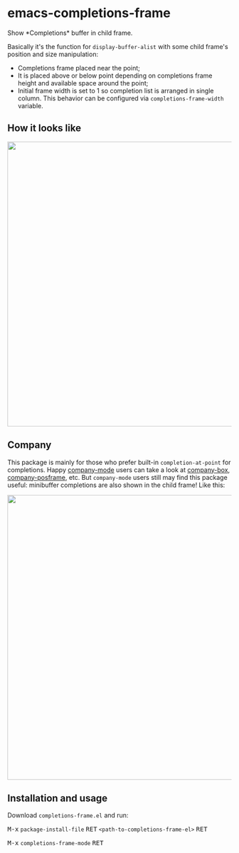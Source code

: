 # emacs-completions-frame
Show \*Completions\* buffer in child frame.

Basically it's the function for `display-buffer-alist` with some child frame's position and size manipulation:
- Completions frame placed near the point;
- It is placed above or below point depending on completions frame height and available space around the point;
- Initial frame width is set to 1 so completion list is arranged in single column. This behavior can be configured via `completions-frame-width` variable.

## How it looks like

<p align="center">
  <img src="https://raw.githubusercontent.com/muffinmad/emacs-completions-frame/master/screenshots/completions-frame.png" width="640">
</p>

## Company

This package is mainly for those who prefer built-in `completion-at-point` for completions. Happy [company-mode](http://company-mode.github.io) users can take a look at [company-box](https://github.com/sebastiencs/company-box), [company-posframe](https://github.com/tumashu/company-posframe), etc. But `company-mode` users still may find this package useful: minibuffer completions are also shown in the child frame! Like this:

<p align="center">
  <img src="https://raw.githubusercontent.com/muffinmad/emacs-completions-frame/master/screenshots/eval-completions.png" width="640">
</p>

## Installation and usage

Download `completions-frame.el` and run:

<kbd>M-x</kbd> `package-install-file` <kbd>RET</kbd> `<path-to-completions-frame-el>` <kbd>RET</kbd>

<kbd>M-x</kbd> `completions-frame-mode` <kbd>RET</kbd>

